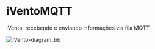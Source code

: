 # iVentoMQTT
iVento, recebendo e enviando informações via fila MQTT

![iVento-diagram_bb](https://user-images.githubusercontent.com/49736834/79083434-b6e4a380-7d04-11ea-8b0d-114d2e48b1f6.png)

